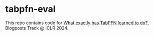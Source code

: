 # tabpfn-eval

This repo contains code for [What exactly has TabPFN learned to do?](https://iclr-blogposts.github.io/2024/blog/what-exactly-has-tabpfn-learned-to-do/), Blogposts Track @ ICLR 2024. 
